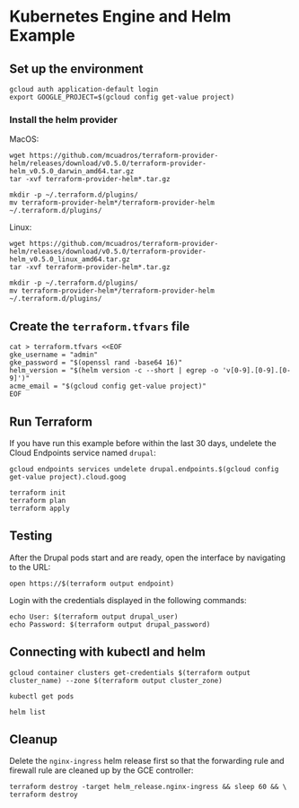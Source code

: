# Kubernetes Engine and Helm Example

## Set up the environment

```
gcloud auth application-default login
export GOOGLE_PROJECT=$(gcloud config get-value project)
```

### Install the helm provider

MacOS:

```
wget https://github.com/mcuadros/terraform-provider-helm/releases/download/v0.5.0/terraform-provider-helm_v0.5.0_darwin_amd64.tar.gz
tar -xvf terraform-provider-helm*.tar.gz

mkdir -p ~/.terraform.d/plugins/
mv terraform-provider-helm*/terraform-provider-helm ~/.terraform.d/plugins/
```

Linux:

```
wget https://github.com/mcuadros/terraform-provider-helm/releases/download/v0.5.0/terraform-provider-helm_v0.5.0_linux_amd64.tar.gz
tar -xvf terraform-provider-helm*.tar.gz

mkdir -p ~/.terraform.d/plugins/
mv terraform-provider-helm*/terraform-provider-helm ~/.terraform.d/plugins/
```

## Create the `terraform.tfvars` file

```
cat > terraform.tfvars <<EOF
gke_username = "admin"
gke_password = "$(openssl rand -base64 16)"
helm_version = "$(helm version -c --short | egrep -o 'v[0-9].[0-9].[0-9]')"
acme_email = "$(gcloud config get-value project)"
EOF
```

## Run Terraform

If you have run this example before within the last 30 days, undelete the Cloud Endpoints service named `drupal`:

```
gcloud endpoints services undelete drupal.endpoints.$(gcloud config get-value project).cloud.goog
```

```
terraform init
terraform plan
terraform apply
```

## Testing

After the Drupal pods start and are ready, open the interface by navigating to the URL:

```
open https://$(terraform output endpoint)
```

Login with the credentials displayed in the following commands:

```
echo User: $(terraform output drupal_user)
echo Password: $(terraform output drupal_password)
```

## Connecting with kubectl and helm

```
gcloud container clusters get-credentials $(terraform output cluster_name) --zone $(terraform output cluster_zone)

kubectl get pods

helm list
```

## Cleanup

Delete the `nginx-ingress` helm release first so that the forwarding rule and firewall rule are cleaned up by the GCE controller:

```
terraform destroy -target helm_release.nginx-ingress && sleep 60 && \
terraform destroy
```